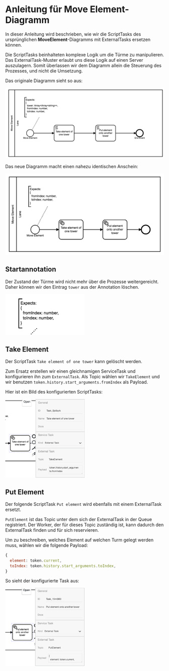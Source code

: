 # Anleitung für **Move Element**-Diagramm

In dieser Anleitung wird beschrieben, wie wir die ScriptTasks des
ursprünglichen **MoveElement**-Diagramms mit ExternalTasks ersetzen
können.

Die ScriptTasks beinhalteten komplexe Logik um die Türme zu
manipulieren. Das ExternalTask-Muster erlaubt uns diese Logik auf
einen Server auszulagern. Somit überlassen wir dem Diagramm allein die
Steuerung des Prozesses, und nicht die Umsetzung.

Das originale Diagramm sieht so aus:

<img src="./images/move_element__original.png" />

Das neue Diagramm macht einen nahezu identischen Anschein:

<img src="./images/move_element__new.png" />

## Startannotation

Der Zustand der Türme wird nicht mehr über die Prozesse
weitergereicht. Daher können wir den Eintrag `tower` aus der
Annotation löschen.

<img src="./images/move_element__annotation.png" width="50%" />

## Take Element

Der ScriptTask `Take element of one tower` kann gelöscht werden.

Zum Ersatz erstellen wir einen gleichnamigen ServiceTask und
konfigurieren ihn zum `ExternalTask`.  Als Topic wählen wir
`TakeElement` und wir benutzen
`token.history.start_arguments.fromIndex` als Payload.

Hier ist ein Bild des konfigurierten ScriptTasks:

<img src="./images/move_element__take_element.png" width="50%" />

## Put Element

Der folgende ScriptTask `Put element` wird ebenfalls mit einem
ExternalTask ersetzt.

`PutElement` ist das Topic unter dem sich der ExternalTask in der
Queue registriert.  Der Worker, der für dieses Topic zuständig ist,
kann dadurch den ExternalTask finden und für sich reservieren.

Um zu beschreiben, welches Element auf welchen Turm gelegt werden
muss, wählen wir die folgende Payload:

```js
{
  element: token.current,
  toIndex: token.history.start_arguments.toIndex,
}
```

So sieht der konfigurierte Task aus:

<img src="./images/move_element__put_element.png" width="50%" />
